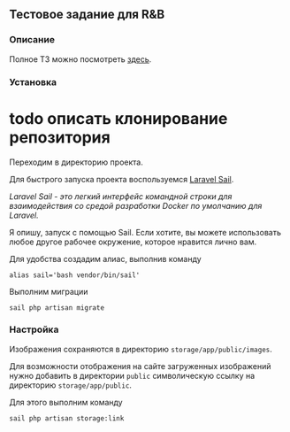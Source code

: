## Тестовое задание для R&B

### Описание
Полное ТЗ можно посмотреть [здесь](./test-task.md).

### Установка


# todo описать клонирование репозитория

Переходим в директорию проекта.

Для быстрого запуска проекта воспользуемся [Laravel Sail](https://laravel.com/docs/8.x/sail). 

_Laravel Sail - это легкий интерфейс командной строки для взаимодействия со средой разработки Docker по умолчанию для Laravel._

Я опишу, запуск с помощью Sail. 
Если хотите, вы можете использовать любое другое рабочее окружение, которое нравится лично вам.

Для удобства создадим алиас, выполнив команду

`alias sail='bash vendor/bin/sail'`

Выполним миграции

`sail php artisan migrate`

### Настройка 

Изображения сохраняются в директорию `storage/app/public/images`.

Для возможности отображения на сайте загруженных изображений
нужно добавить в директории `public` символическую ссылку на директорию `storage/app/public`.

Для этого выполним команду

`sail php artisan storage:link`
